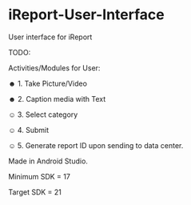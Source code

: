 iReport-User-Interface
======================

User interface for iReport

TODO:

Activities/Modules for User:

☻ 1. Take Picture/Video

☻ 2. Caption media with Text

☺ 3. Select category

☺ 4. Submit

☺ 5. Generate report ID upon sending to data center.

Made in Android Studio.

Minimum SDK = 17

Target SDK = 21
